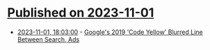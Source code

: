 # [Published on 2023-11-01](index.md)

* [2023-11-01, 18:03:00](https://tech.slashdot.org/story/23/11/01/182249/googles-2019-code-yellow-blurred-line-between-search-ads?utm_source=rss1.0mainlinkanon&utm_medium=feed) - [Google's 2019 'Code Yellow' Blurred Line Between Search, Ads](https://tech.slashdot.org/story/23/11/01/182249/googles-2019-code-yellow-blurred-line-between-search-ads?utm_source=rss1.0mainlinkanon&utm_medium=feed)
